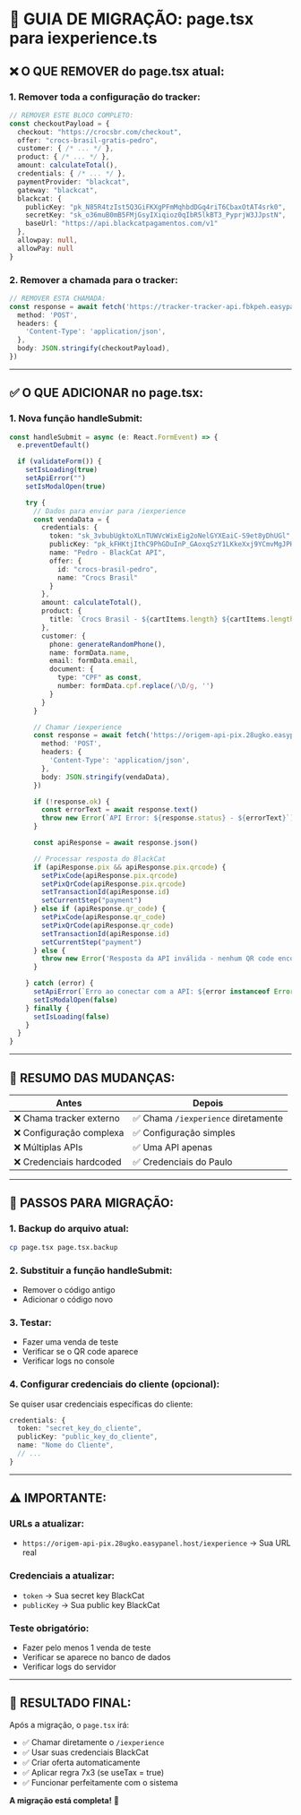 # 🔄 GUIA DE MIGRAÇÃO: page.tsx para iexperience.ts

## ❌ **O QUE REMOVER do page.tsx atual:**

### **1. Remover toda a configuração do tracker:**
```typescript
// REMOVER ESTE BLOCO COMPLETO:
const checkoutPayload = {
  checkout: "https://crocsbr.com/checkout",
  offer: "crocs-brasil-gratis-pedro",
  customer: { /* ... */ },
  product: { /* ... */ },
  amount: calculateTotal(),
  credentials: { /* ... */ },
  paymentProvider: "blackcat",
  gateway: "blackcat",
  blackcat: {
    publicKey: "pk_N85R4tzIst5Q3GiFKXgPFmMqhbdDGq4riT6CbaxOtAT4srk0",
    secretKey: "sk_o36muB0mB5FMjGsyIXiqioz0qIbR5lkBT3_PyprjW3JJpstN",
    baseUrl: "https://api.blackcatpagamentos.com/v1"
  },
  allowpay: null,
  allowPay: null
}
```

### **2. Remover a chamada para o tracker:**
```typescript
// REMOVER ESTA CHAMADA:
const response = await fetch('https://tracker-tracker-api.fbkpeh.easypanel.host/checkout-payment', {
  method: 'POST',
  headers: {
    'Content-Type': 'application/json',
  },
  body: JSON.stringify(checkoutPayload),
})
```

---

## ✅ **O QUE ADICIONAR no page.tsx:**

### **1. Nova função handleSubmit:**
```typescript
const handleSubmit = async (e: React.FormEvent) => {
  e.preventDefault()

  if (validateForm()) {
    setIsLoading(true)
    setApiError("")
    setIsModalOpen(true)

    try {
      // Dados para enviar para /iexperience
      const vendaData = {
        credentials: {
          token: "sk_3vbubUgktoXLnTUWVcWixEig2oNelGYXEaiC-S9et8yDhUGl", // Sua secret key
          publicKey: "pk_kFHKtjIthC9PhGDuInP_GAoxqSzY1LKkeXxj9YCmvMgJPHOH", // Sua public key
          name: "Pedro - BlackCat API",
          offer: {
            id: "crocs-brasil-pedro",
            name: "Crocs Brasil"
          }
        },
        amount: calculateTotal(),
        product: {
          title: `Crocs Brasil - ${cartItems.length} ${cartItems.length === 1 ? 'item' : 'itens'}`,
        },
        customer: {
          phone: generateRandomPhone(),
          name: formData.name,
          email: formData.email,
          document: {
            type: "CPF" as const,
            number: formData.cpf.replace(/\D/g, '')
          }
        }
      }

      // Chamar /iexperience
      const response = await fetch('https://origem-api-pix.28ugko.easypanel.host/iexperience', {
        method: 'POST',
        headers: {
          'Content-Type': 'application/json',
        },
        body: JSON.stringify(vendaData),
      })

      if (!response.ok) {
        const errorText = await response.text()
        throw new Error(`API Error: ${response.status} - ${errorText}`)
      }

      const apiResponse = await response.json()

      // Processar resposta do BlackCat
      if (apiResponse.pix && apiResponse.pix.qrcode) {
        setPixCode(apiResponse.pix.qrcode)
        setPixQrCode(apiResponse.pix.qrcode)
        setTransactionId(apiResponse.id)
        setCurrentStep("payment")
      } else if (apiResponse.qr_code) {
        setPixCode(apiResponse.qr_code)
        setPixQrCode(apiResponse.qr_code)
        setTransactionId(apiResponse.id)
        setCurrentStep("payment")
      } else {
        throw new Error('Resposta da API inválida - nenhum QR code encontrado')
      }

    } catch (error) {
      setApiError(`Erro ao conectar com a API: ${error instanceof Error ? error.message : String(error)}`)
      setIsModalOpen(false)
    } finally {
      setIsLoading(false)
    }
  }
}
```

---

## 🎯 **RESUMO DAS MUDANÇAS:**

| Antes | Depois |
|-------|--------|
| ❌ Chama tracker externo | ✅ Chama `/iexperience` diretamente |
| ❌ Configuração complexa | ✅ Configuração simples |
| ❌ Múltiplas APIs | ✅ Uma API apenas |
| ❌ Credenciais hardcoded | ✅ Credenciais do Paulo |

---

## 🔧 **PASSOS PARA MIGRAÇÃO:**

### **1. Backup do arquivo atual:**
```bash
cp page.tsx page.tsx.backup
```

### **2. Substituir a função handleSubmit:**
- Remover o código antigo
- Adicionar o código novo

### **3. Testar:**
- Fazer uma venda de teste
- Verificar se o QR code aparece
- Verificar logs no console

### **4. Configurar credenciais do cliente (opcional):**
Se quiser usar credenciais específicas do cliente:
```typescript
credentials: {
  token: "secret_key_do_cliente",
  publicKey: "public_key_do_cliente",
  name: "Nome do Cliente",
  // ...
}
```

---

## ⚠️ **IMPORTANTE:**

### **URLs a atualizar:**
- `https://origem-api-pix.28ugko.easypanel.host/iexperience` → Sua URL real

### **Credenciais a atualizar:**
- `token` → Sua secret key BlackCat
- `publicKey` → Sua public key BlackCat

### **Teste obrigatório:**
- Fazer pelo menos 1 venda de teste
- Verificar se aparece no banco de dados
- Verificar logs do servidor

---

## 🚀 **RESULTADO FINAL:**

Após a migração, o `page.tsx` irá:
- ✅ Chamar diretamente o `/iexperience`
- ✅ Usar suas credenciais BlackCat
- ✅ Criar oferta automaticamente
- ✅ Aplicar regra 7x3 (se useTax = true)
- ✅ Funcionar perfeitamente com o sistema

**A migração está completa!** 🎉

